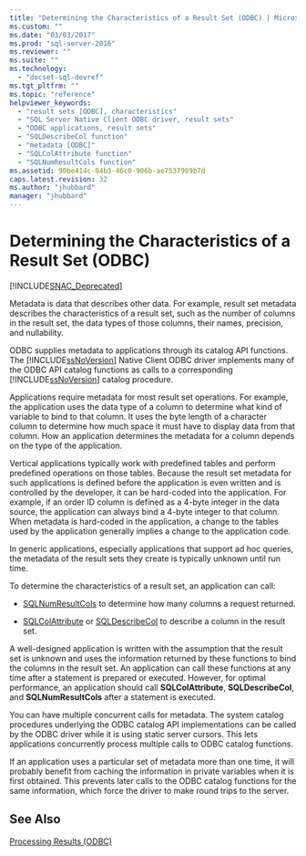 ```yaml
---
title: "Determining the Characteristics of a Result Set (ODBC) | Microsoft Docs"
ms.custom: ""
ms.date: "03/03/2017"
ms.prod: "sql-server-2016"
ms.reviewer: ""
ms.suite: ""
ms.technology: 
  - "docset-sql-devref"
ms.tgt_pltfrm: ""
ms.topic: "reference"
helpviewer_keywords: 
  - "result sets [ODBC], characteristics"
  - "SQL Server Native Client ODBC driver, result sets"
  - "ODBC applications, result sets"
  - "SQLDescribeCol function"
  - "metadata [ODBC]"
  - "SQLColAttribute function"
  - "SQLNumResultCols function"
ms.assetid: 90be414c-04b3-46c0-906b-ae7537989b7d
caps.latest.revision: 32
ms.author: "jhubbard"
manager: "jhubbard"
---
```

# Determining the Characteristics of a Result Set (ODBC)
[!INCLUDE[SNAC_Deprecated](../../relational-databases/extended-stored-procedures-reference/includes/snac-deprecated.md)]

  Metadata is data that describes other data. For example, result set metadata describes the characteristics of a result set, such as the number of columns in the result set, the data types of those columns, their names, precision, and nullability.  
  
 ODBC supplies metadata to applications through its catalog API functions. The [!INCLUDE[ssNoVersion](../../advanced-analytics/r-services/includes/ssnoversion-md.md)] Native Client ODBC driver implements many of the ODBC API catalog functions as calls to a corresponding [!INCLUDE[ssNoVersion](../../advanced-analytics/r-services/includes/ssnoversion-md.md)] catalog procedure.  
  
 Applications require metadata for most result set operations. For example, the application uses the data type of a column to determine what kind of variable to bind to that column. It uses the byte length of a character column to determine how much space it must have to display data from that column. How an application determines the metadata for a column depends on the type of the application.  
  
 Vertical applications typically work with predefined tables and perform predefined operations on those tables. Because the result set metadata for such applications is defined before the application is even written and is controlled by the developer, it can be hard-coded into the application. For example, if an order ID column is defined as a 4-byte integer in the data source, the application can always bind a 4-byte integer to that column. When metadata is hard-coded in the application, a change to the tables used by the application generally implies a change to the application code.  
  
 In generic applications, especially applications that support ad hoc queries, the metadata of the result sets they create is typically unknown until run time.  
  
 To determine the characteristics of a result set, an application can call:  
  
-   [SQLNumResultCols](../../relational-databases/extended-stored-procedures-reference/sqlnumresultcols.md) to determine how many columns a request returned.  
  
-   [SQLColAttribute](../../relational-databases/extended-stored-procedures-reference/sqlcolattribute.md) or [SQLDescribeCol](../../relational-databases/extended-stored-procedures-reference/sqldescribecol.md) to describe a column in the result set.  
  
 A well-designed application is written with the assumption that the result set is unknown and uses the information returned by these functions to bind the columns in the result set. An application can call these functions at any time after a statement is prepared or executed. However, for optimal performance, an application should call **SQLColAttribute**, **SQLDescribeCol**, and **SQLNumResultCols** after a statement is executed.  
  
 You can have multiple concurrent calls for metadata. The system catalog procedures underlying the ODBC catalog API implementations can be called by the ODBC driver while it is using static server cursors. This lets applications concurrently process multiple calls to ODBC catalog functions.  
  
 If an application uses a particular set of metadata more than one time, it will probably benefit from caching the information in private variables when it is first obtained. This prevents later calls to the ODBC catalog functions for the same information, which force the driver to make round trips to the server.  
  
## See Also  
 [Processing Results &#40;ODBC&#41;](../../relational-databases/native-client-odbc-results/processing-results-odbc.md)  
  
  